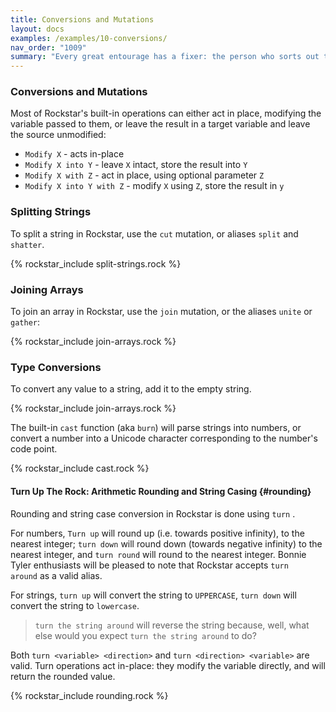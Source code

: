 ```yaml
---
title: Conversions and Mutations
layout: docs
examples: /examples/10-conversions/
nav_order: "1009"
summary: "Every great entourage has a fixer: the person who sorts out those last few bits that weren't really anybody else's job. Conversions and mutations are Rockstar's fixers: if you need to parse strings into numbers, convert character codes, we got you."
---
```

### Conversions and Mutations

Most of Rockstar's built-in operations can either act in place, modifying the variable passed to them, or leave the result in a target variable and leave the source unmodified:

* `Modify X` - acts in-place
* `Modify X into Y` - leave `X` intact, store the result into `Y`
* `Modify X with Z` - act in place, using optional parameter `Z`
* `Modify X into Y with Z` - modify `X` using `Z`, store the result in `y`

### Splitting Strings

To split a string in Rockstar, use the `cut` mutation, or aliases `split` and `shatter`.  

{% rockstar_include split-strings.rock %}


### Joining Arrays

To join an array in Rockstar, use the `join` mutation, or the aliases `unite` or `gather`:

{% rockstar_include join-arrays.rock %}

### Type Conversions

To convert any value to a string, add it to the empty string.

{% rockstar_include join-arrays.rock %}

The built-in `cast` function (aka `burn`) will parse strings into numbers, or convert a number into a Unicode character corresponding to the number's code point.

{% rockstar_include cast.rock %}

#### Turn Up The Rock: Arithmetic Rounding and String Casing {#rounding}

Rounding and string case conversion in Rockstar is done using `turn` .

For numbers, `Turn up` will round up (i.e. towards positive infinity), to the nearest integer; `turn down` will round down (towards negative infinity) to the nearest integer, and `turn round` will round to the nearest integer. Bonnie Tyler enthusiasts will be pleased to note that Rockstar accepts `turn around` as a valid alias. 

For strings, `turn up` will convert the string to `UPPERCASE`, `turn down` will convert the string to `lowercase`. 

> `turn the string around` will reverse the string because, well, what else would you expect `turn the string around` to do?

Both `turn <variable> <direction>` and `turn <direction> <variable>` are valid. Turn operations act in-place: they modify the variable directly, and will return the rounded value.

{% rockstar_include rounding.rock %}
